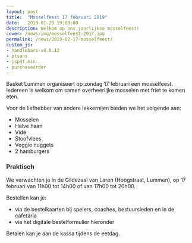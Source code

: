 ```yaml
---
layout: post
title:  "Mosselfeest 17 februari 2019"
date:   2019-01-20 19:00:00
description: Welkom op ons jaarlijkse mosselfeest!
cover: /news/img/mosselfeest-2017.jpg
permalink: /news/2019-02-17-mosselfeest/
custom_js:
- handlebars-v4.0.12
- ptsans
- jspdf.min
- purchaseorder
---
```


Basket Lummen organiseert op zondag 17 februari een mosselfeest. Iedereen is welkom om samen overheerlijke mosselen met friet te komen eten.

Voor de liefhebber van andere lekkernijen bieden we het volgende aan:
- Mosselen
- Halve haan
- Vidé
- Stoofvlees
- Veggie nuggets
- 2 hamburgers

### Praktisch

We verwachten je in de Gildezaal van Laren (Hoogstraat, Lummen), op 17 februari van 11h00 tot 14h00 of van 17h00 tot 20h00.

Bestellen kan je:
- via de bestelkaarten bij spelers, coaches, bestuursleden en in de cafetaria
- via het digitale bestelformulier hieronder

Betalen kan je aan de kassa tijdens de eetdag.

<div data-saleid="deb2af44-e401-48e3-9ee1-afba8413350c"  data-title="Plaats je bestelling" data-buttontext="Bestellen"  data-nexttext="Nog een bestelling plaatsen" data-optional="email"></div>
